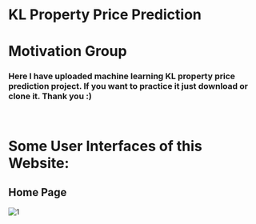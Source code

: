 # KL Property Price Prediction

# Motivation Group
### Here I have uploaded machine learning KL property price prediction project. If you want to practice it just download or clone it. Thank you :)
<br/>

# Some User Interfaces of this Website:

## Home Page
![1](https://user-images.githubusercontent.com/50451175/89397163-121e2400-d742-11ea-8a51-e978f96c70d3.PNG)
